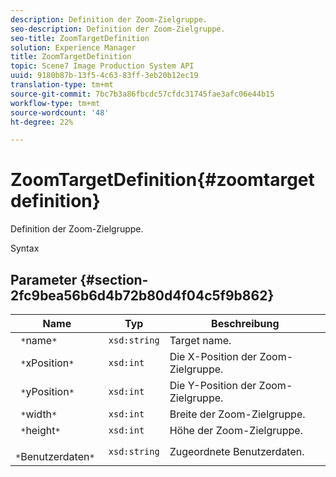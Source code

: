 ```yaml
---
description: Definition der Zoom-Zielgruppe.
seo-description: Definition der Zoom-Zielgruppe.
seo-title: ZoomTargetDefinition
solution: Experience Manager
title: ZoomTargetDefinition
topic: Scene7 Image Production System API
uuid: 9180b87b-13f5-4c63-83ff-3eb20b12ec19
translation-type: tm+mt
source-git-commit: 7bc7b3a86fbcdc57cfdc31745fae3afc06e44b15
workflow-type: tm+mt
source-wordcount: '48'
ht-degree: 22%

---
```



# ZoomTargetDefinition{#zoomtargetdefinition}

Definition der Zoom-Zielgruppe.

Syntax

## Parameter {#section-2fc9bea56b6d4b72b80d4f04c5f9b862}

| Name | Typ | Beschreibung |
|---|---|---|
| ` *`name`*` | `xsd:string` | Target name. |
| ` *`xPosition`*` | `xsd:int` | Die X-Position der Zoom-Zielgruppe. |
| ` *`yPosition`*` | `xsd:int` | Die Y-Position der Zoom-Zielgruppe. |
| ` *`width`*` | `xsd:int` | Breite der Zoom-Zielgruppe. |
| ` *`height`*` | `xsd:int` | Höhe der Zoom-Zielgruppe. |
| ` *`Benutzerdaten`*` | `xsd:string` | Zugeordnete Benutzerdaten. |

